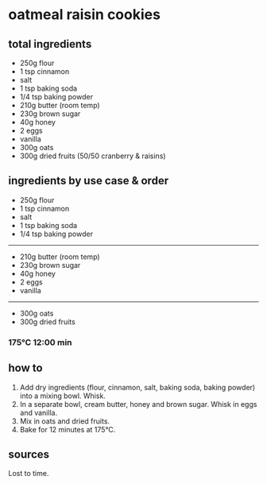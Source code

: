 # oatmeal raisin cookies

## total ingredients

- 250g flour
- 1 tsp cinnamon
- salt
- 1 tsp baking soda
- 1/4 tsp baking powder
- 210g butter (room temp)
- 230g brown sugar
- 40g honey
- 2 eggs
- vanilla
- 300g oats
- 300g dried fruits (50/50 cranberry & raisins)

## ingredients by use case & order

- 250g flour
- 1 tsp cinnamon
- salt
- 1 tsp baking soda
- 1/4 tsp baking powder
---
- 210g butter (room temp)
- 230g brown sugar
- 40g honey
- 2 eggs
- vanilla
---
- 300g oats
- 300g dried fruits

### 175°C 12:00 min

## how to

1. Add dry ingredients (flour, cinnamon, salt, baking soda, baking powder) into a mixing bowl. Whisk.
2. In a separate bowl, cream butter, honey and brown sugar. Whisk in eggs and vanilla.
3. Mix in oats and dried fruits.
4. Bake for 12 minutes at 175°C. 

## sources

Lost to time.
